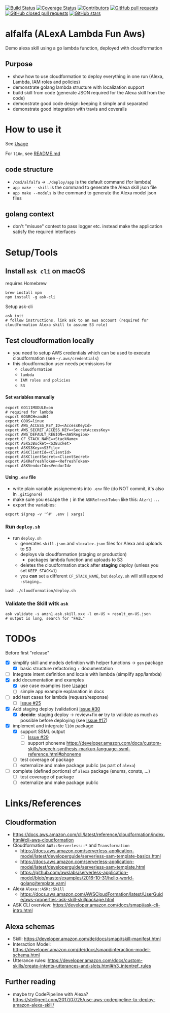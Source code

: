 [![Build Status](https://travis-ci.org/DrPsychick/alexa-go-cloudformation-demo.svg?branch=master)](https://travis-ci.org/DrPsychick/alexa-go-cloudformation-demo)
[![Coverage Status](https://coveralls.io/repos/github/DrPsychick/alexa-go-cloudformation-demo/badge.svg?branch=master)](https://coveralls.io/github/DrPsychick/alexa-go-cloudformation-demo?branch=master)
[![Contributors](https://img.shields.io/github/contributors/drpsychick/alexa-go-cloudformation-demo.svg)](https://github.com/drpsychick/alexa-go-cloudformation-demo/graphs/contributors)
[![GitHub pull requests](https://img.shields.io/github/issues-pr/drpsychick/alexa-go-cloudformation-demo.svg)](https://github.com/drpsychick/alexa-go-cloudformation-demo/pulls)
[![GitHub closed pull requests](https://img.shields.io/github/issues-pr-closed/drpsychick/alexa-go-cloudformation-demo.svg)](https://github.com/drpsychick/alexa-go-cloudformation-demo/pulls?q=is%3Apr+is%3Aclosed)
[![GitHub stars](https://img.shields.io/github/stars/drpsychick/alexa-go-cloudformation-demo.svg)](https://github.com/drpsychick/alexa-go-cloudformation-demo)

# alfalfa (ALexA Lambda Fun Aws)
Demo alexa skill using a go lambda function, deployed with cloudformation

## Purpose
* show how to use cloudformation to deploy everything in one run (Alexa, Lambda, IAM roles and policies)
* demonstrate golang lambda structure with localization support
* build skill from code (generate JSON required for the Alexa skill from the code)
* demonstrate good code design: keeping it simple and separated
* demonstrate good integration with travis and coveralls

# How to use it
See [Usage](Usage.md)

For `l10n`, see [README.md](pkg/alexa/l10n/README.md)


## code structure
* `/cmd/alfalfa` -> `./deploy/app` is the default command (for lambda)
* `app make --skill` is the command to generate the Alexa skill json file
* `app make --models` is the command to generate the Alexa model json files

## golang context
* don't "misuse" context to pass logger etc. instead make the application satisfy the required interfaces

# Setup/Tools
## Install `ask cli` on macOS
requires Homebrew
```
brew install npm
npm install -g ask-cli
```
Setup ask-cli
```
ask init
# follow instructions, link ask to an aws account (required for cloudformation Alexa skill to assume S3 role)
```

## Test cloudformation locally
* you need to setup AWS credentials which can be used to execute cloudformation (see `~/.aws/credentials`)
* this cloudformation user needs permissions for
  * `cloudformation`
  * `lambda`
  * `IAM roles and policies`
  * `S3`
  
#### Set variables manually
```
export GO111MODULE=on
# required for lambda
export GOARCH=amd64
export GOOS=linux
export AWS_ACCESS_KEY_ID=<AccessKeyId>
export AWS_SECRET_ACCESS_KEY=<SecretAccessKey>
export AWS_DEFAULT_REGION=<AWSRegion>
export CF_STACK_NAME=<StackName>
export ASKS3Bucket=<S3Bucket>
export ASKS3Key=<S3File>
export ASKClientId=<ClientId>
export ASKClientSecret=<ClientSecret>
export ASKRefreshToken=<RefreshToken>
export ASKVendorId=<VendorId>
```

#### Using `.env` file
* write plain variable assignements into `.env` file (do NOT commit, it's also in `.gitignore`)
* make sure you escape the `|` in the `ASKRefreshToken` like this: `Atzr\|...`
* export the variables:

```export $(grep -v '^#' .env | xargs)```

### Run `deploy.sh`
* run `deploy.sh`
    * generates `skill.json` and `<locale>.json` files for Alexa and uploads to S3
    * deploys via cloudformation (staging or production)
        * packages lambda function and uploads to S3
    * deletes the cloudformation stack after **staging** deploy (unless you set `KEEP_STACK=1`)
    * you **can** set a different `CF_STACK_NAME`, but `deploy.sh` will still append `-staging`...

```bash ./cloudformation/deploy.sh```

### Validate the Skill witk `ask`
```
ask validate -s amzn1.ask.skill.xxx -l en-US > result_en-US.json
# output is long, search for "FAIL"
```

# TODOs
Before first "release"
* [x] simplify skill and models definition with helper functions -> `gen` package
    * [x] basic structure refactoring + documentation
* [ ] Integrate intent definition and locale with lambda (simplify app/lambda)
* [x] add documentation and examples
    * [x] use case examples (see [Usage](Usage.md))
    * [ ] simple app example explanation in docs
* [ ] add test cases for lambda (request/response)
    * [ ] [Issue #25](https://github.com/DrPsychick/alexa-go-cloudformation-demo/issues/25)
* [x] Add staging deploy (validation) [Issue #30](https://github.com/DrPsychick/alexa-go-cloudformation-demo/issues/30)
    * [x] **decide**: staging deploy -> review+fix **or** try to validate as much as possible before deploying (see [Issue #17](https://github.com/DrPsychick/alexa-go-cloudformation-demo/issues/17))
* [x] implement and integrate `l10n` package
    * [x] support SSML output
        * [ ] [Issue #29](https://github.com/DrPsychick/alexa-go-cloudformation-demo/issues/29)
        * [ ] support phoneme https://developer.amazon.com/docs/custom-skills/speech-synthesis-markup-language-ssml-reference.html#phoneme
    * [ ] test coverage of package
    * [ ] externalize and make package public (as part of `alexa`)
* [ ] complete (defined portions) of `alexa` package (enums, consts, ...)
    * [ ] test coverage of package
    * [ ] externalize and make package public

# Links/References
## Cloudformation
* https://docs.aws.amazon.com/cli/latest/reference/cloudformation/index.html#cli-aws-cloudformation
* Cloudformation `AWS::Serverless::*` and `Transformation`
  * https://docs.aws.amazon.com/serverless-application-model/latest/developerguide/serverless-sam-template-basics.html
  * https://docs.aws.amazon.com/serverless-application-model/latest/developerguide/serverless-sam-template.html
  * https://github.com/awslabs/serverless-application-model/blob/master/examples/2016-10-31/hello-world-golang/template.yaml
* Alexa `Alexa::ASK::Skill`
  * https://docs.aws.amazon.com/AWSCloudFormation/latest/UserGuide/aws-properties-ask-skill-skillpackage.html
* ASK CLI overview: https://developer.amazon.com/docs/smapi/ask-cli-intro.html

## Alexa schemas
* Skill: https://developer.amazon.com/de/docs/smapi/skill-manifest.html
* Interaction Model: https://developer.amazon.com/de/docs/smapi/interaction-model-schema.html
* Utterance rules: https://developer.amazon.com/docs/custom-skills/create-intents-utterances-and-slots.html#h3_intentref_rules

## Further reading
* maybe try CodePipeline with Alexa? https://stelligent.com/2017/07/25/use-aws-codepipeline-to-deploy-amazon-alexa-skill/
